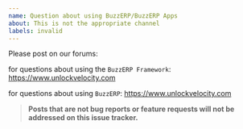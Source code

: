 ```yaml
---
name: Question about using BuzzERP/BuzzERP Apps
about: This is not the appropriate channel
labels: invalid
---
```


Please post on our forums:

for questions about using the `BuzzERP Framework`: https://www.unlockvelocity.com

for questions about using `BuzzERP`: https://www.unlockvelocity.com

> **Posts that are not bug reports or feature requests will not be addressed on this issue tracker.**
